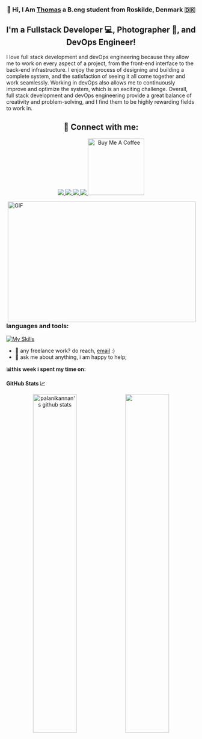 <h3 align="center">
👋 Hi, I Am <a href="https://thomas-arildtoft.com" target="_blank" rel="noreferrer">Thomas</a> a B.eng student from Roskilde, Denmark 🇩🇰
</h3>

<h2 align="center">
I'm a Fullstack Developer 💻, Photographer 📸, and DevOps Engineer!
</h2> 

I love full stack development and devOps engineering because they allow me to work on every aspect of a project, from the front-end interface to the back-end infrastructure. I enjoy the process of designing and building a complete system, and the satisfaction of seeing it all come together and work seamlessly. Working in devOps also allows me to continuously improve and optimize the system, which is an exciting challenge. Overall, full stack development and devOps engineering provide a great balance of creativity and problem-solving, and I find them to be highly rewarding fields to work in.


 <h2 align="center"> 🤝 Connect with me:<br> </h2>
 <p align="center">
  <a href="https://twitter.com/@tarildtoft">
    <img src="https://skillicons.dev/icons?i=twitter" />
  </a>
   <a href="https://www.linkedin.com/in/thomas-arildtoft-341381223/">
    <img src="https://skillicons.dev/icons?i=linkedin" />
  </a>
   <a href="https://www.youtube.com/channel/ucb--2h87xbqz0att5unsc_g">
    <img src="https://skillicons.dev/icons?i=youtube" />
  </a>
   <a href="https://www.instagram.com/thomas.a_dev/">
    <img src="https://skillicons.dev/icons?i=instagram" />
  </a>
 <a href="https://www.buymeacoffee.com/rh4mg7jv68x" target="_blank"><img src="https://cdn.buymeacoffee.com/buttons/v2/default-red.png" alt="Buy Me A Coffee" width="150" ></a>
</p>

<img align="right" alt="GIF" src="https://github.com/abhisheknaiidu/abhisheknaiidu/blob/master/code.gif?raw=true" width="500" height="320" />


<h3>
languages and tools:
</h3>
 
[![My Skills](https://skillicons.dev/icons?i=js,html,css,react,graphql,nodejs,python,mysql,docker,kubernetes,git&perline=6&theme=light)](https://skillicons.dev)

- 💼 any freelance work? do reach, [email](mailto:info@thomas-arildtoft.com) :)
- 💬 ask me about anything, i am happy to help;

**📊this week i spent my time on:**
<!--START_SECTION:waka-->
<!--END_SECTION:waka-->


   
**GitHub Stats 📈**

<p align="center"> 
    <img width="48%" src="https://github-readme-stats.vercel.app/api?username=Strongside-87&show_icons=true&count_private=true&theme=gotham" alt="palanikannan's github stats" />
    <img width="48%" src="https://github-readme-streak-stats.herokuapp.com/?user=Strongside-87&theme=gotham" />
</p>

